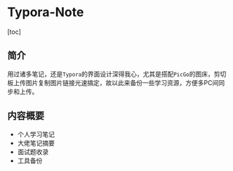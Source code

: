 # Typora-Note 

[toc]

## 简介

用过诸多笔记，还是`Typora`的界面设计深得我心，尤其是搭配`PicGo`的图床，剪切板上传图片复制图片链接光速搞定，故以此来备份一些学习资源，方便多PC间同步和上传。

## 内容概要

- 个人学习笔记
- 大佬笔记摘要
- 面试题收录
- 工具备份
